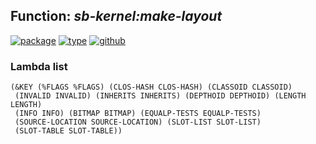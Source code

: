 ## Function: ***sb-kernel:make-layout***
[![package](https://img.shields.io/badge/Package-SB--KERNEL-5f9ea0.svg?style=social&colorA=999999)](../) [![type](https://img.shields.io/badge/Type-Function-5f9ea0.svg?style=social&colorA=999999)](../#function) [![github](https://img.shields.io/badge/GitHub-View_the_source-5f9ea0.svg?style=social&colorA=999999&logo=github)](https://github.com/sbcl/sbcl/blob/master/src/code/early-classoid.lisp/) 
### Lambda list
```
(&KEY (%FLAGS %FLAGS) (CLOS-HASH CLOS-HASH) (CLASSOID CLASSOID)
 (INVALID INVALID) (INHERITS INHERITS) (DEPTHOID DEPTHOID) (LENGTH LENGTH)
 (INFO INFO) (BITMAP BITMAP) (EQUALP-TESTS EQUALP-TESTS)
 (SOURCE-LOCATION SOURCE-LOCATION) (SLOT-LIST SLOT-LIST)
 (SLOT-TABLE SLOT-TABLE))
```
